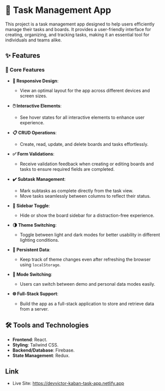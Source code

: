 # 📝 Task Management App

This project is a task management app designed to help users efficiently manage their tasks and boards. It provides a user-friendly interface for creating, organizing, and tracking tasks, making it an essential tool for individuals and teams alike.

## ✨ Features

### 🌟 Core Features

- **📱 Responsive Design**:

  - View an optimal layout for the app across different devices and screen sizes.

- **🖱️ Interactive Elements**:

  - See hover states for all interactive elements to enhance user experience.

- **📋 CRUD Operations**:

  - Create, read, update, and delete boards and tasks effortlessly.

- **✅ Form Validations**:

  - Receive validation feedback when creating or editing boards and tasks to ensure required fields are completed.

- **✔️ Subtask Management**:

  - Mark subtasks as complete directly from the task view.
  - Move tasks seamlessly between columns to reflect their status.

- **📂 Sidebar Toggle**:

  - Hide or show the board sidebar for a distraction-free experience.

- **🌗 Theme Switching**:

  - Toggle between light and dark modes for better usability in different lighting conditions.

- **💾 Persistent Data**:

  - Keep track of theme changes even after refreshing the browser using `localStorage`.

- **📳 Mode Switching**:

  - Users can switch between demo and personal data modes easily.

- **🌐 Full-Stack Support**:
  - Build the app as a full-stack application to store and retrieve data from a server.

## 🛠️ Tools and Technologies

- **Frontend**: React.
- **Styling**: Tailwind CSS.
- **Backend/Database**: Firebase.
- **State Management**: Redux.

## Link

- Live Site: https://devvictor-kaban-task-app.netlify.app
